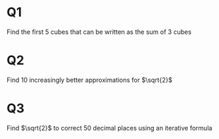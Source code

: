 # Q1
Find the first $5$ cubes that can be written as the sum of $3$ cubes
# Q2
Find $10$ increasingly better approximations for $\sqrt{2}$
# Q3
Find $\sqrt{2}$ to correct $50$ decimal places using an iterative formula